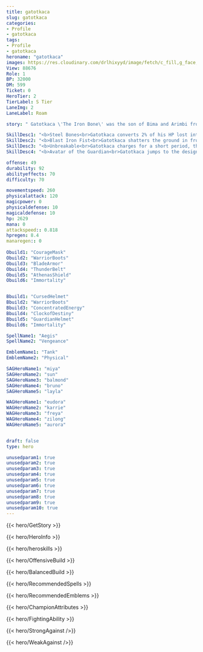```yaml
---
title: gatotkaca
slug: gatotkaca
categories: 
- Profile 
- gatotkaca
tags: 
- Profile
- gatotkaca
heroname: "gatotkaca"
images: https://res.cloudinary.com/drlhixyyd/image/fetch/c_fill,g_face,f_auto/https://cdn2-build.mobagenie.my.id/p/images/banner/full/gatotkaca.jpg
View: 88676 
Role: 1 
BP: 32000
DM: 599 
Ticket: 0 
HeroTier: 2 
TierLabel: S Tier 
LaneImg: 2
LaneLabel: Roam 

story: " Gatotkaca \'The Iron Bone\' was the son of Bima and Arimbi from Arcapada universe.Since his childhood, he\'s been a champion of Gods, fights vicious enemies of his homeland. Once lost and beaten near death,Gatotkaca arise as a mighty warrior from Pandava clan who possessed the supernatural power he got from the ultimate training inside the cauldron of heaven, Candradimuka.With his Antakusuma armor and Brajamusti-Brajadenta twin gauntlet, he can fly across the skies like lightning and hunt down his enemies, the furious Ashuras. Gatotkaca, the Knight of Priggadani is a symbol of bravery and devotion.*Based on \'Garudayana\' comic series created by Is Yuniarto, inspired from Indonesian traditional shadow puppets. "

SkillDesc1: "<b>Steel Bones<br>Gatotkaca converts 2% of his HP lost into Physical Defense, capped at 200. For each 300 damage (pre-damage reduction) he takes, Gatotkaca gains 5 Rage, capped at 100. Upon reaching over 25 Rage, his next Basic Attack will be enhanced, consuming all the Rage, dealing extra Magic Damage and restoring HP. The damage scales with his Rage, Level, and Attack."   
SkillDesc2: "<b>Blast Iron Fist<br>Gatotkaca shatters the ground in front of him, dealing 200<font color='#27C0C7'>( +150% Total Magic Power)</font> <font color='#3B69FF'>(Magic Damage)</font>. Enemies come in contact with the shattered area take 100<font color='#27C0C7'>( +20% Total Magic Power)</font> <font color='#3B69FF'>(Magic Damage)</font> per second and are slowed by 30%. "   
SkillDesc3: "<b>Unbreakable<br>Gatotkaca charges for a short period, then dashes in a designated direction and shouts loudly, dealing 200<font color='#27C0C7'>( +100% Total Magic Power)</font> <font color='#3B69FF'>(Magic Damage)</font> and forcing enemies on the path to attack him for 1.5s. Dash distance varies with charge duration."   
SkillDesc4: "<b>Avatar of the Guardian<br>Gatotkaca jumps to the designated area, knocking nearby enemies airborne for 1s and dealing 500<font color='#27C0C7'>( +300% Total Magic Power)</font> <font color='#3B69FF'>(Magic Damage)</font>. Enemies near the center of the area will be knocked airborne for a longer duration. Enemies on the fringes will be pulled to the center. Camera will follow the Skill Indicator but will not provide extra sight."  

offense: 49 
durability: 92 
abilityeffects: 70 
difficulty: 70 

movementspeed: 260
physicalattack: 120
magicpower: 0
physicaldefense: 10
magicaldefense: 10
hp: 2629
mana: 0
attackspeed:: 0.818
hpregen: 8.4
manaregen:: 0
 
Obuild1: "CourageMask"  
Obuild2: "WarriorBoots" 
Obuild3: "BladeArmor" 
Obuild4: "ThunderBelt" 
Obuild5: "AthenasShield" 
Obuild6: "Immortality" 


Bbuild1: "CursedHelmet"  
Bbuild2: "WarriorBoots" 
Bbuild3: "ConcentratedEnergy" 
Bbuild4: "ClockofDestiny" 
Bbuild5: "GuardianHelmet" 
Bbuild6: "Immortality" 

SpellName1: "Aegis" 
SpellName2: "Vengeance"   

EmblemName1: "Tank" 
EmblemName2: "Physical"    

SAGHeroName1: "miya"
SAGHeroName2: "sun"
SAGHeroName3: "balmond"
SAGHeroName4: "bruno"
SAGHeroName5: "layla"

WAGHeroName1: "eudora"
WAGHeroName2: "karrie"
WAGHeroName3: "freya"
WAGHeroName4: "zilong"
WAGHeroName5: "aurora"


draft: false
type: hero

unusedparam1: true
unusedparam2: true
unusedparam3: true
unusedparam4: true
unusedparam5: true
unusedparam6: true
unusedparam7: true
unusedparam8: true
unusedparam9: true
unusedparam10: true
---
```



{{< hero/GetStory >}}

{{< hero/HeroInfo >}}
 
{{< hero/heroskills >}}

{{< hero/OffensiveBuild >}} 

{{< hero/BalancedBuild >}}


{{< hero/RecommendedSpells >}}  

{{< hero/RecommendedEmblems >}}   


{{< hero/ChampionAttributes >}}


{{< hero/FightingAbility >}}

{{< hero/StrongAgainst />}}

{{< hero/WeakAgainst />}}
